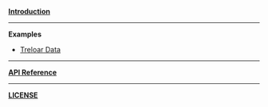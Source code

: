 [**Introduction**](README.md)

---
**Examples**
* [Treloar Data](examples/treloar.jl)

---
[**API Reference**](docstrings.md)

---
[**LICENSE**](LICENSE.md)
